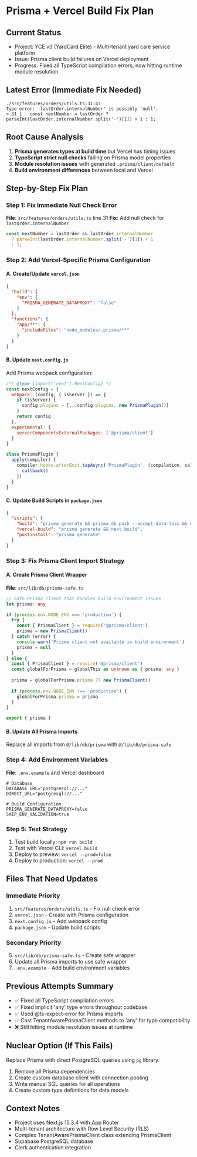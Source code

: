 # Prisma + Vercel Build Fix Plan

## Current Status
- Project: YCE v3 (YardCard Elite) - Multi-tenant yard care service platform
- Issue: Prisma client build failures on Vercel deployment
- Progress: Fixed all TypeScript compilation errors, now hitting runtime module resolution

## Latest Error (Immediate Fix Needed)
```
./src/features/orders/utils.ts:31:43
Type error: 'lastOrder.internalNumber' is possibly 'null'.
> 31 |   const nextNumber = lastOrder ? parseInt(lastOrder.internalNumber.split('-')[1]) + 1 : 1;
```

## Root Cause Analysis
1. **Prisma generates types at build time** but Vercel has timing issues
2. **TypeScript strict null checks** failing on Prisma model properties
3. **Module resolution issues** with generated `.prisma/client/default`
4. **Build environment differences** between local and Vercel

## Step-by-Step Fix Plan

### Step 1: Fix Immediate Null Check Error
**File**: `src/features/orders/utils.ts` line 31
**Fix**: Add null check for `lastOrder.internalNumber`
```typescript
const nextNumber = lastOrder && lastOrder.internalNumber 
  ? parseInt(lastOrder.internalNumber.split('-')[1]) + 1 
  : 1;
```

### Step 2: Add Vercel-Specific Prisma Configuration

#### A. Create/Update `vercel.json`
```json
{
  "build": {
    "env": {
      "PRISMA_GENERATE_DATAPROXY": "false"
    }
  },
  "functions": {
    "app/**": {
      "includeFiles": "node_modules/.prisma/**"
    }
  }
}
```

#### B. Update `next.config.js` 
Add Prisma webpack configuration:
```javascript
/** @type {import('next').NextConfig} */
const nextConfig = {
  webpack: (config, { isServer }) => {
    if (isServer) {
      config.plugins = [...config.plugins, new PrismaPlugin()]
    }
    return config
  },
  experimental: {
    serverComponentsExternalPackages: ['@prisma/client']
  }
}

class PrismaPlugin {
  apply(compiler) {
    compiler.hooks.afterEmit.tapAsync('PrismaPlugin', (compilation, callback) => {
      callback()
    })
  }
}
```

#### C. Update Build Scripts in `package.json`
```json
{
  "scripts": {
    "build": "prisma generate && prisma db push --accept-data-loss && next build",
    "vercel-build": "prisma generate && next build",
    "postinstall": "prisma generate"
  }
}
```

### Step 3: Fix Prisma Client Import Strategy

#### A. Create Prisma Client Wrapper
**File**: `src/lib/db/prisma-safe.ts`
```typescript
// Safe Prisma client that handles build environment issues
let prisma: any

if (process.env.NODE_ENV === 'production') {
  try {
    const { PrismaClient } = require('@prisma/client')
    prisma = new PrismaClient()
  } catch (error) {
    console.warn('Prisma client not available in build environment')
    prisma = null
  }
} else {
  const { PrismaClient } = require('@prisma/client')
  const globalForPrisma = globalThis as unknown as { prisma: any }
  
  prisma = globalForPrisma.prisma ?? new PrismaClient()
  
  if (process.env.NODE_ENV !== 'production') {
    globalForPrisma.prisma = prisma
  }
}

export { prisma }
```

#### B. Update All Prisma Imports
Replace all imports from `@/lib/db/prisma` with `@/lib/db/prisma-safe`

### Step 4: Add Environment Variables
**File**: `.env.example` and Vercel dashboard
```
# Database
DATABASE_URL="postgresql://..."
DIRECT_URL="postgresql://..."

# Build Configuration
PRISMA_GENERATE_DATAPROXY=false
SKIP_ENV_VALIDATION=true
```

### Step 5: Test Strategy
1. Test build locally: `npm run build`
2. Test with Vercel CLI: `vercel build`
3. Deploy to preview: `vercel --prod=false`
4. Deploy to production: `vercel --prod`

## Files That Need Updates

### Immediate Priority
1. `src/features/orders/utils.ts` - Fix null check error
2. `vercel.json` - Create with Prisma configuration
3. `next.config.js` - Add webpack config
4. `package.json` - Update build scripts

### Secondary Priority
5. `src/lib/db/prisma-safe.ts` - Create safe wrapper
6. Update all Prisma imports to use safe wrapper
7. `.env.example` - Add build environment variables

## Previous Attempts Summary
- ✅ Fixed all TypeScript compilation errors
- ✅ Fixed implicit 'any' type errors throughout codebase
- ✅ Used @ts-expect-error for Prisma imports
- ✅ Cast TenantAwarePrismaClient methods to 'any' for type compatibility
- ❌ Still hitting module resolution issues at runtime

## Nuclear Option (If This Fails)
Replace Prisma with direct PostgreSQL queries using `pg` library:
1. Remove all Prisma dependencies
2. Create custom database client with connection pooling
3. Write manual SQL queries for all operations
4. Create custom type definitions for data models

## Context Notes
- Project uses Next.js 15.3.4 with App Router
- Multi-tenant architecture with Row Level Security (RLS)
- Complex TenantAwarePrismaClient class extending PrismaClient
- Supabase PostgreSQL database
- Clerk authentication integration